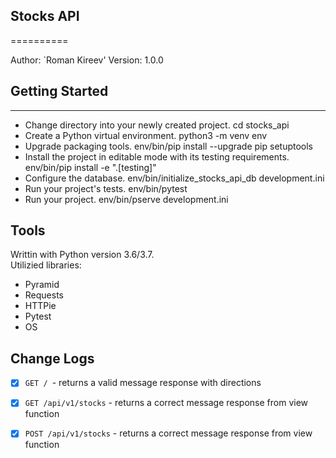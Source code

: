 ## Stocks API
==========

Author: `Roman Kireev'
Version: 1.0.0

## Getting Started
---------------

- Change directory into your newly created project.
    cd stocks_api
- Create a Python virtual environment.
    python3 -m venv env
- Upgrade packaging tools.
    env/bin/pip install --upgrade pip setuptools
- Install the project in editable mode with its testing requirements.
    env/bin/pip install -e ".[testing]"
- Configure the database.
    env/bin/initialize_stocks_api_db development.ini
- Run your project's tests.
    env/bin/pytest
- Run your project.
    env/bin/pserve development.ini

## Tools
Writtin with Python version 3.6/3.7.
</br>
Utilizied libraries:
- Pyramid
- Requests
- HTTPie
- Pytest
- OS

## Change Logs
- [x] `GET / `- returns a valid message response with directions

- [x] `GET /api/v1/stocks` - returns a correct message response from view function
- [x] `POST /api/v1/stocks` - returns a correct message response from view function